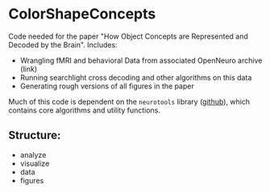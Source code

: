 # ColorShapeConcepts

Code needed for the paper "How Object Concepts are Represented and Decoded by the Brain". Includes:
- Wrangling fMRI and behavioral Data from associated OpenNeuro archive (link)
- Running searchlight cross decoding and other algorithms on this data
- Generating rough versions of all figures in the paper

Much of this code is dependent on the `neurotools` library ([github](https://github.com/spencer-loggia/neurotools)), which contains core algorithms and utility functions. 

## Structure:
- analyze
- visualize
- data
- figures

  
